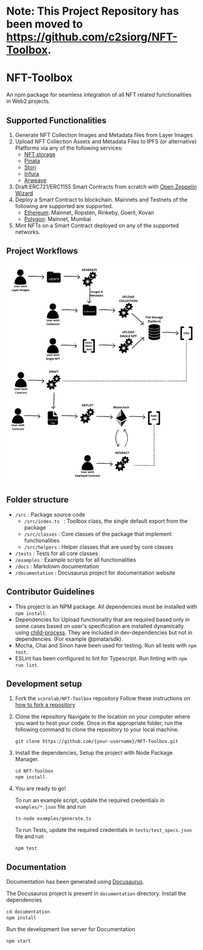 # Note: This Project Repository has been moved to https://github.com/c2siorg/NFT-Toolbox.

# NFT-Toolbox

An npm package for seamless integration of all NFT related functionalities in Web2 projects.

## Supported Functionalities

1.  Generate NFT Collection Images and Metadata files from Layer Images
2.  Upload NFT Collection Assets and Metadata Files to IPFS (or alternative) Platforms via any of the following services:
    -   [NFT.storage](https://nft.storage/)
    -   [Pinata](https://www.pinata.cloud/)
    -   [Storj](https://landing.storj.io/permanently-pin-with-storj-dcs)
    -   [Infura](https://infura.io/product/ipfs)
    -   [Arweave](https://www.arweave.org/)
3.  Draft ERC721/ERC1155 Smart Contracts from scratch with [Open Zeppelin Wizard](https://github.com/OpenZeppelin/contracts-wizard)
4.  Deploy a Smart Contract to blockchain. Mainnets and Testnets of the following are supported are supported.
    -   [Ethereum](https://ethereum.org/): Mainnet, Ropsten, Rinkeby, Goerli, Kovan
    -   [Polygon](https://polygon.technology/): Mainnet, Mumbai
5.  Mint NFTs on a Smart Contract deployed on any of the supported networks.

## Project Workflows

![Project Workflows](/workflows.png)

## Folder structure

-   `/src` : Package source code
    -   `/src/index.ts ` : Toolbox class, the single default export from the package
    -   `/src/classes` : Core classes of the package that implement functionalities
    -   `/src/helpers` : Helper classes that are used by core classes
-   `/tests` : Tests for all core classes
-   `/examples` : Example scripts for all functionalities
-   `/docs` : Markdown documentation
-   `/documentation` : Docusaurus project for documentation website

## Contributor Guidelines

-   This project is an NPM package. All dependencies must be installed with `npm install`.
-   Dependencies for Upload functionality that are required based only in some cases based on user's specification are installed dynamically using [child-process](https://www.npmjs.com/package/child_process). They are included in dev-dependencies but not in dependencies. (For example @pinata/sdk).
-   Mocha, Chai and Sinon have been used for testing. Run all tests with `npm test`.
-   ESLint has been configured to lint for Typescript. Run linting with `npm run lint`.

## Development setup

1.  Fork the `scorelab/NFT-Toolbox` repository
    Follow these instructions on [how to fork a repository](https://help.github.com/en/articles/fork-a-repo)

2.  Clone the repository
    Navigate to the location on your computer where you want to host your code.
    Once in the appropriate folder, run the following command to clone the repository to your local machine.

    ```
    git clone https://github.com/{your-username}/NFT-Toolbox.git
    ```

3.  Install the dependencies, Setup the project with Node Package Manager.

    ```
    cd NFT-Toolbox
    npm install
    ```

4.  You are ready to go!

    To run an example script, update the required credentials in `examples/*.json` file and run

    ```
    ts-node examples/generate.ts
    ```

    To run Tests, update the required credentials in `tests/test_specs.json` file and run

    ```
    npm test
    ```

## Documentation

Documentation has been generated using [Docusaurus](https://docusaurus.io/).

The Docusaurus project is present in `documentation` directory. Install the dependencies

```
cd documentation
npm install
```

Run the development live server for Documentation

```
npm start
```
